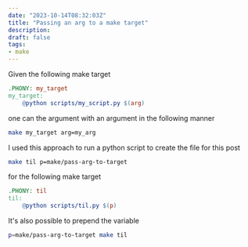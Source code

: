 ```yaml
---
date: "2023-10-14T08:32:03Z"
title: "Passing an arg to a make target"
description:
draft: false
tags:
- make
---
```


Given the following make target

```makefile
.PHONY: my_target
my_target:
    @python scripts/my_script.py $(arg)
```

one can the argument with an argument in the following manner

```sh
make my_target arg=my_arg
```

I used this approach to run a python script to create the file for this post

```sh
make til p=make/pass-arg-to-target
```

for the following make target

```makefile
.PHONY: til
til:
	@python scripts/til.py $(p)
```

It's also possible to prepend the variable

```sh
p=make/pass-arg-to-target make til
```

